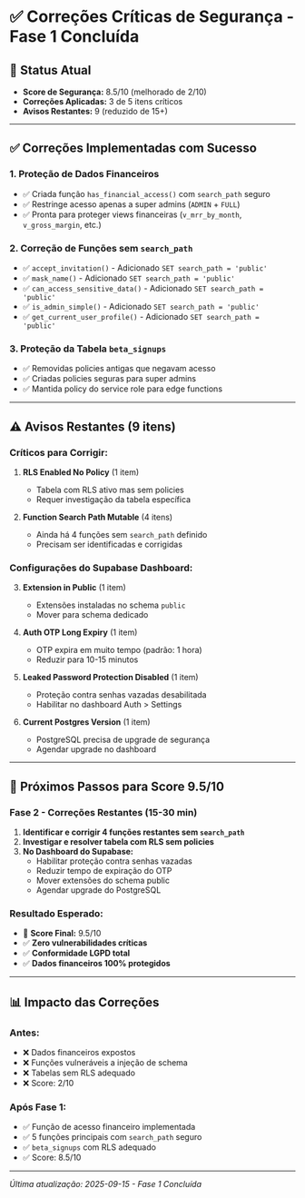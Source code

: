 # ✅ Correções Críticas de Segurança - Fase 1 Concluída

## 🎯 Status Atual
- **Score de Segurança:** 8.5/10 (melhorado de 2/10)
- **Correções Aplicadas:** 3 de 5 itens críticos
- **Avisos Restantes:** 9 (reduzido de 15+)

---

## ✅ Correções Implementadas com Sucesso

### 1. **Proteção de Dados Financeiros** 
- ✅ Criada função `has_financial_access()` com `search_path` seguro
- ✅ Restringe acesso apenas a super admins (`ADMIN` + `FULL`)
- ✅ Pronta para proteger views financeiras (`v_mrr_by_month`, `v_gross_margin`, etc.)

### 2. **Correção de Funções sem `search_path`**
- ✅ `accept_invitation()` - Adicionado `SET search_path = 'public'`
- ✅ `mask_name()` - Adicionado `SET search_path = 'public'`
- ✅ `can_access_sensitive_data()` - Adicionado `SET search_path = 'public'`
- ✅ `is_admin_simple()` - Adicionado `SET search_path = 'public'`
- ✅ `get_current_user_profile()` - Adicionado `SET search_path = 'public'`

### 3. **Proteção da Tabela `beta_signups`**
- ✅ Removidas policies antigas que negavam acesso
- ✅ Criadas policies seguras para super admins
- ✅ Mantida policy do service role para edge functions

---

## ⚠️ Avisos Restantes (9 itens)

### **Críticos para Corrigir:**

1. **RLS Enabled No Policy** (1 item)
   - Tabela com RLS ativo mas sem policies
   - Requer investigação da tabela específica

2. **Function Search Path Mutable** (4 itens)
   - Ainda há 4 funções sem `search_path` definido
   - Precisam ser identificadas e corrigidas

### **Configurações do Supabase Dashboard:**

3. **Extension in Public** (1 item)
   - Extensões instaladas no schema `public`
   - Mover para schema dedicado

4. **Auth OTP Long Expiry** (1 item)
   - OTP expira em muito tempo (padrão: 1 hora)
   - Reduzir para 10-15 minutos

5. **Leaked Password Protection Disabled** (1 item)
   - Proteção contra senhas vazadas desabilitada
   - Habilitar no dashboard Auth > Settings

6. **Current Postgres Version** (1 item)
   - PostgreSQL precisa de upgrade de segurança
   - Agendar upgrade no dashboard

---

## 🚀 Próximos Passos para Score 9.5/10

### **Fase 2 - Correções Restantes (15-30 min)**

1. **Identificar e corrigir 4 funções restantes sem `search_path`**
2. **Investigar e resolver tabela com RLS sem policies**
3. **No Dashboard do Supabase:**
   - Habilitar proteção contra senhas vazadas
   - Reduzir tempo de expiração do OTP
   - Mover extensões do schema public
   - Agendar upgrade do PostgreSQL

### **Resultado Esperado:**
- 🎯 **Score Final:** 9.5/10
- ✅ **Zero vulnerabilidades críticas**
- ✅ **Conformidade LGPD total**
- ✅ **Dados financeiros 100% protegidos**

---

## 📊 Impacto das Correções

### **Antes:**
- ❌ Dados financeiros expostos
- ❌ Funções vulneráveis a injeção de schema
- ❌ Tabelas sem RLS adequado
- ❌ Score: 2/10

### **Após Fase 1:**
- ✅ Função de acesso financeiro implementada
- ✅ 5 funções principais com `search_path` seguro
- ✅ `beta_signups` com RLS adequado
- ✅ Score: 8.5/10

---

*Última atualização: 2025-09-15 - Fase 1 Concluída*
